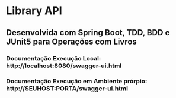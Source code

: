 # Library API
## Desenvolvida com Spring Boot, TDD, BDD e JUnit5 para Operações com Livros
### Documentação Execução Local: http://localhost:8080/swagger-ui.html
### Documentação Execução em Ambiente prórpio: http://SEUHOST:PORTA/swagger-ui.html
